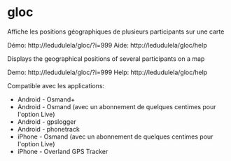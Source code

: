 # gloc
Affiche les positions géographiques de plusieurs participants sur une carte

Démo: http://ledudulela/gloc/?i=999
Aide: http://ledudulela/gloc/help

Displays the geographical positions of several participants on a map

Demo: http://ledudulela/gloc/?i=999
Help: http://ledudulela/gloc/help

Compatible avec les applications:
- Android - Osmand+
- Android - Osmand (avec un abonnement de quelques centimes pour l'option Live)
- Android - gpslogger
- Android - phonetrack
- iPhone - Osmand (avec un abonnement de quelques centimes pour l'option Live)
- iPhone - Overland GPS Tracker 
